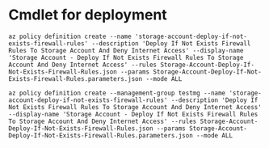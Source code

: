 # Cmdlet for deployment

`az policy definition create --name 'storage-account-deploy-if-not-exists-firewall-rules' --description 'Deploy If Not Exists Firewall Rules To Storage Account And Deny Internet Access' --display-name 'Storage Account - Deploy If Not Exists Firewall Rules To Storage Account And Deny Internet Access' --rules Storage-Account-Deploy-If-Not-Exists-Firewall-Rules.json --params Storage-Account-Deploy-If-Not-Exists-Firewall-Rules.parameters.json --mode ALL`

`az policy definition create --management-group testmg --name 'storage-account-deploy-if-not-exists-firewall-rules' --description 'Deploy If Not Exists Firewall Rules To Storage Account And Deny Internet Access' --display-name 'Storage Account - Deploy If Not Exists Firewall Rules To Storage Account And Deny Internet Access' --rules Storage-Account-Deploy-If-Not-Exists-Firewall-Rules.json --params Storage-Account-Deploy-If-Not-Exists-Firewall-Rules.parameters.json --mode ALL`
